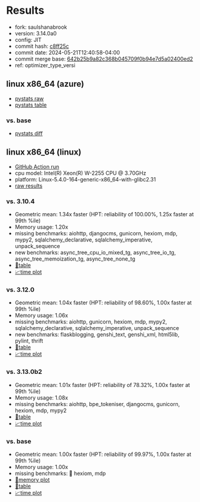 # Results

- fork: saulshanabrook
- version: 3.14.0a0
- config: JIT
- commit hash: [c8ff25c](https://github.com/saulshanabrook/cpython/commit/c8ff25c)
- commit date: 2024-05-21T12:40:58-04:00
- commit merge base: [642b25b9a82c368b045709f0b94e7d5a02400ed2](https://github.com/saulshanabrook/cpython/commit/642b25b9a82c368b045709f0b94e7d5a02400ed2)
- ref: optimizer_type_versi

## linux x86_64 (azure)

- [pystats raw](bm-20240521-azure-x86_64-saulshanabrook-optimizer_type_versi-3.14.0a0-c8ff25c-pystats.json)
- [pystats table](bm-20240521-azure-x86_64-saulshanabrook-optimizer_type_versi-3.14.0a0-c8ff25c-pystats.md)

### vs. base

- [pystats diff](bm-20240521-azure-x86_64-saulshanabrook-optimizer_type_versi-3.14.0a0-c8ff25c-pystats-vs-base.md)

## linux x86_64 (linux)

- [GitHub Action run](https://github.com/faster-cpython/benchmarking/actions/runs/9178235205)
- cpu model: Intel(R) Xeon(R) W-2255 CPU @ 3.70GHz
- platform: Linux-5.4.0-164-generic-x86_64-with-glibc2.31
- [raw results](bm-20240521-linux-x86_64-saulshanabrook-optimizer_type_versi-3.14.0a0-c8ff25c.json)

### vs. 3.10.4

- Geometric mean: 1.34x faster (HPT: reliability of 100.00%, 1.25x faster at 99th %ile)
- Memory usage: 1.20x
- missing benchmarks: aiohttp, djangocms, gunicorn, hexiom, mdp, mypy2, sqlalchemy_declarative, sqlalchemy_imperative, unpack_sequence
- new benchmarks: async_tree_cpu_io_mixed_tg, async_tree_io_tg, async_tree_memoization_tg, async_tree_none_tg
- [📄table](bm-20240521-linux-x86_64-saulshanabrook-optimizer_type_versi-3.14.0a0-c8ff25c-vs-3.10.4.md)
- [📈time plot](bm-20240521-linux-x86_64-saulshanabrook-optimizer_type_versi-3.14.0a0-c8ff25c-vs-3.10.4.svg)

### vs. 3.12.0

- Geometric mean: 1.04x faster (HPT: reliability of 98.60%, 1.00x faster at 99th %ile)
- Memory usage: 1.06x
- missing benchmarks: aiohttp, gunicorn, hexiom, mdp, mypy2, sqlalchemy_declarative, sqlalchemy_imperative, unpack_sequence
- new benchmarks: flaskblogging, genshi_text, genshi_xml, html5lib, pylint, thrift
- [📄table](bm-20240521-linux-x86_64-saulshanabrook-optimizer_type_versi-3.14.0a0-c8ff25c-vs-3.12.0.md)
- [📈time plot](bm-20240521-linux-x86_64-saulshanabrook-optimizer_type_versi-3.14.0a0-c8ff25c-vs-3.12.0.svg)

### vs. 3.13.0b2

- Geometric mean: 1.01x faster (HPT: reliability of 78.32%, 1.00x faster at 99th %ile)
- Memory usage: 1.08x
- missing benchmarks: aiohttp, bpe_tokeniser, djangocms, gunicorn, hexiom, mdp, mypy2
- [📄table](bm-20240521-linux-x86_64-saulshanabrook-optimizer_type_versi-3.14.0a0-c8ff25c-vs-3.13.0b2.md)
- [📈time plot](bm-20240521-linux-x86_64-saulshanabrook-optimizer_type_versi-3.14.0a0-c8ff25c-vs-3.13.0b2.svg)

### vs. base

- Geometric mean: 1.00x faster (HPT: reliability of 99.97%, 1.00x faster at 99th %ile)
- Memory usage: 1.00x
- missing benchmarks: 🔴 hexiom, mdp
- [🧠memory plot](bm-20240521-linux-x86_64-saulshanabrook-optimizer_type_versi-3.14.0a0-c8ff25c-vs-base-mem.svg)
- [📄table](bm-20240521-linux-x86_64-saulshanabrook-optimizer_type_versi-3.14.0a0-c8ff25c-vs-base.md)
- [📈time plot](bm-20240521-linux-x86_64-saulshanabrook-optimizer_type_versi-3.14.0a0-c8ff25c-vs-base.svg)

